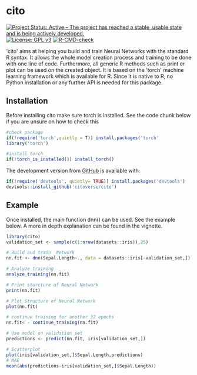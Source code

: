 
# cito

[![Project Status: Active – The project has reached a stable, usable state and is being actively developed.](http://www.repostatus.org/badges/latest/active.svg)](http://www.repostatus.org/#active)
[![License: GPL v3](https://img.shields.io/badge/License-GPL%20v3-blue.svg)](https://www.gnu.org/licenses/gpl-3.0)
[![R-CMD-check](https://github.com/citoverse/cito/workflows/R-CMD-check/badge.svg)](https://github.com/citoverse/cito/actions)

<!-- badges: end -->

'cito' aims at helping you build and train Neural Networks with the standard R syntax. It allows the whole model creation process and training to be done with one line of code. Furthermore, all generic R methods such as print or  plot can be used on the created object. It is based on the 'torch' machine learning framework which is  available for R. Since it is native to R, no Python installation or any further API is needed for this package. 

## Installation
Before installing cito make sure torch is installed. See the code chunk below if you are unsure on how to check this 


``` r
#check package 
if(!require('torch',quietly = T)) install.packages('torch'
library('torch') 

#install torch
if(!torch_is_installed()) install_torch()
```
The development version from [GitHub](https://github.com/) is available with:

``` r
if(!require('devtools', quietly= TRUE)) install.packages('devtools')
devtools::install_github('citoverse/cito')
```

## Example 
Once installed, the main function dnn() can be used. See the example below. A more in depth explanation can be found in the vignette.

``` r
library(cito)
validation_set <- sample(c(1:nrow(datasets::iris)),25)

# Build and train  Network
nn.fit <- dnn(Sepal.Length~., data = datasets::iris[-validation_set,])

# Analyze training 
analyze_training(nn.fit)

# Print sturcture of Neural Network
print(nn.fit)

# Plot Structure of Neural Network 
plot(nn.fit)

# continue training for another 32 epochs
nn.fit< - continue_training(nn.fit) 

# Use model on validation set
predictions <- predict(nn.fit, iris[validation_set,])

# Scatterplot
plot(iris[validation_set,]$Sepal.Length,predictions)
# MAE
mean(abs(predictions-iris[validation_set,]$Sepal.Length))
``` 
